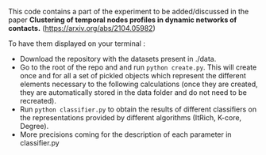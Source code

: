 This code contains a part of the experiment to be  added/discussed in the paper **Clustering of temporal nodes profiles in dynamic networks of contacts.** (https://arxiv.org/abs/2104.05982)

To have them displayed on your terminal : 
* Download the repository with the datasets present in ./data.
* Go to the root of the repo and and run ```python create.py```. This will create once and for all a set of pickled objects which represent the different elements necessary to the following calculations (once they are created, they are automatically stored in the data folder and do not need to be recreated). 
* Run ```python classifier.py``` to obtain the results of different classifiers on the representations provided by different algorithms (ItRich, K-core, Degree).
* More precisions coming for the description of each parameter in classifier.py
